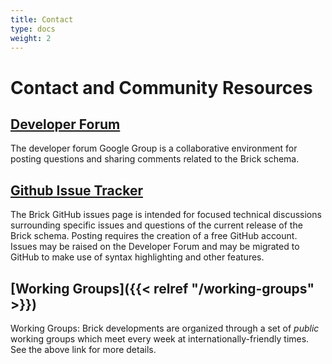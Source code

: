 ```yaml
---
title: Contact
type: docs
weight: 2
---
```


# Contact and Community Resources

## [Developer Forum](https://groups.google.com/g/brickschema)

The developer forum Google Group is a collaborative environment for posting questions and sharing comments related to the Brick schema.

## [Github Issue Tracker](https://github.com/BrickSchema/Brick/issues)

The Brick GitHub issues page is intended for focused technical discussions surrounding specific issues and questions of the current release of the Brick schema. Posting requires the creation of a free GitHub account. Issues may be raised on the Developer Forum and may be migrated to GitHub to make use of syntax highlighting and other features.

## [Working Groups]({{< relref "/working-groups" >}})

Working Groups: Brick developments are organized through a set of *public* working groups which meet every week at internationally-friendly times.
See the above link for more details.
